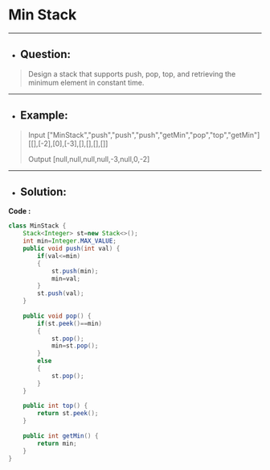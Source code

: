 # Min Stack
---
- ## Question:
> Design a stack that supports push, pop, top, and retrieving the minimum element in constant time.
---
- ## Example:
> Input
["MinStack","push","push","push","getMin","pop","top","getMin"]
[[],[-2],[0],[-3],[],[],[],[]]
> 
> Output
[null,null,null,null,-3,null,0,-2]
---
- ## Solution:
**Code :**
```java
class MinStack {
    Stack<Integer> st=new Stack<>();
    int min=Integer.MAX_VALUE;
    public void push(int val) {
        if(val<=min)
        {
            st.push(min);
            min=val;
        }
        st.push(val);
    }
    
    public void pop() {
        if(st.peek()==min)
        {
            st.pop();
            min=st.pop();
        }
        else
        {
            st.pop();
        }
    }
    
    public int top() {
        return st.peek();
    }
    
    public int getMin() {
        return min;
    }
}
